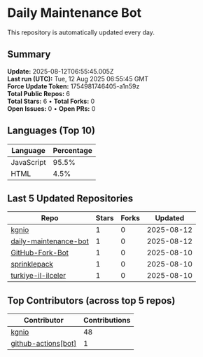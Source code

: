 # Daily Maintenance Bot

This repository is automatically updated every day.

## Summary
<!-- STATS:START -->
**Update:** 2025-08-12T06:55:45.005Z  
**Last run (UTC):** Tue, 12 Aug 2025 06:55:45 GMT  
**Force Update Token:** 1754981746405-a1n59z  
**Total Public Repos:** 6  
**Total Stars:** 6 • **Total Forks:** 0  
**Open Issues:** 0 • **Open PRs:** 0
<!-- STATS:END -->

## Languages (Top 10)
<!-- LANGS:START -->
Language | Percentage
--- | ---
JavaScript | 95.5%
HTML | 4.5%
<!-- LANGS:END -->

## Last 5 Updated Repositories
<!-- RECENT:START -->
Repo | Stars | Forks | Updated
--- | --- | --- | ---
[kgnio](https://github.com/kgnio/kgnio) | 1 | 0 | 2025-08-12
[daily-maintenance-bot](https://github.com/kgnio/daily-maintenance-bot) | 1 | 0 | 2025-08-12
[GitHub-Fork-Bot](https://github.com/kgnio/GitHub-Fork-Bot) | 1 | 0 | 2025-08-10
[sprinklepack](https://github.com/kgnio/sprinklepack) | 1 | 0 | 2025-08-10
[turkiye-il-ilceler](https://github.com/kgnio/turkiye-il-ilceler) | 1 | 0 | 2025-08-10
<!-- RECENT:END -->

## Top Contributors (across top 5 repos)
<!-- CONTRIB:START -->
Contributor | Contributions
--- | ---
[kgnio](https://github.com/kgnio) | 48
[github-actions[bot]](https://github.com/apps/github-actions) | 1
<!-- CONTRIB:END -->
